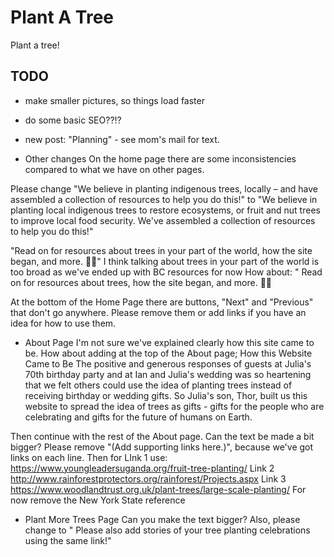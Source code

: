 # Plant A Tree

Plant a tree!

## TODO
- make smaller pictures, so things load faster
- do some basic SEO??!?

- new post:  "Planning" - see mom's mail for text.

- Other changes
On the home page there are some inconsistencies compared to what we have on other pages.

Please change "We believe in planting indigenous trees, locally – and have assembled a collection of resources to help you do this!" to 
"We believe in planting local indigenous trees to restore ecosystems, or fruit and nut trees to improve local food security.  We've assembled a collection of resources to help you do this!"

"Read on for resources about trees in your part of the world, how the site began, and more. 🌳🌲"
I think talking about trees in your part of the world is too broad as we've ended up with BC resources for now  How about: " Read on for resources about trees, how the site began, and more. 🌳🌲

At the bottom of the Home Page there are buttons, "Next" and "Previous" that don't go anywhere.   Please remove them or add links if you have an idea for how to use them.


- About Page
I'm not sure we've explained clearly how this site came to be.  How about adding at the top of the About page;
How this Website Came to Be
The positive and generous responses of guests at Julia's 70th birthday party and at Ian and Julia's wedding was so heartening that we felt others could use the idea of planting trees instead of receiving birthday or wedding gifts.  So Julia's son, Thor, built us this website to spread the idea of trees as gifts - gifts for the people who are celebrating and gifts for the future of humans on Earth.

Then continue with the rest of the About page.  Can the text be made a bit bigger?  Please remove "(Add supporting links here.)", because we've got links on each line.  Then for LInk 1 use:  https://www.youngleadersuganda.org/fruit-tree-planting/
Link 2  http://www.rainforestprotectors.org/rainforest/Projects.aspx
Link 3  https://www.woodlandtrust.org.uk/plant-trees/large-scale-planting/
For now remove the New York State reference

- Plant More Trees Page
Can you make the text bigger?
Also, please change to   " Please also add stories of your tree planting celebrations using the same link!"
